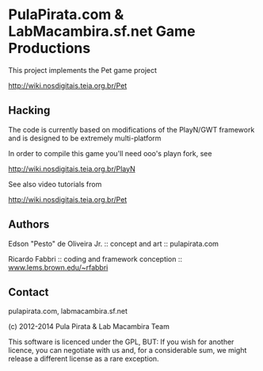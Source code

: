 # PulaPirata.com & LabMacambira.sf.net Game Productions

This project implements the Pet game project

  http://wiki.nosdigitais.teia.org.br/Pet


## Hacking

The code is currently based on modifications of the PlayN/GWT framework and is
designed to be extremely multi-platform

In order to compile this game you'll need ooo's playn fork, see

  http://wiki.nosdigitais.teia.org.br/PlayN

See also video tutorials from 
  
  http://wiki.nosdigitais.teia.org.br/Pet

## Authors

Edson "Pesto" de Oliveira Jr. :: concept and art :: pulapirata.com

Ricardo Fabbri :: coding and framework conception :: www.lems.brown.edu/~rfabbri

## Contact

pulapirata.com, labmacambira.sf.net


(c) 2012-2014 Pula Pirata & Lab Macambira Team  

This software is licenced under the GPL, BUT: If you wish for another licence,
you can negotiate with us and, for a considerable sum, we might release a
different license as a rare exception.
